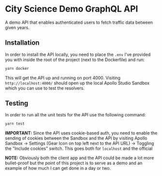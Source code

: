 # City Science Demo GraphQL API

A demo API that enables authenticated users to fetch traffic data between given years.

## Installation

In order to install the API locally, you need to place the `.env` I've provided you with inside the root of the project (next to the Dockerfile) and run:

```bash
yarn docker
```

This will get the API up and running on port 4000. Visiting `http://localhost:4000/` should open up the local Apollo Studio Sandbox which you can use to test the resolvers.

## Testing

In order to run all the unit tests for the API use the following command:

```bash
yarn test
```

**IMPORTANT:** Since the API uses cookie-based auth, you need to enable the sending of cookies between the Sandbox and the API by visiting Apollo Sandbox -> Settings (Gear Icon on top left next to the API URL) -> Toggling the "Include cookies" switch. This goes both for `localhost` and the official

**NOTE:** Obviously both the client app and the API could be made a lot more bullet-proof but the point of this project is to serve as a demo and an example of how much I can get done in a day or two.
